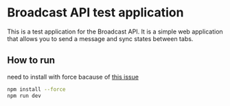 # Broadcast API test application

This is a test application for the Broadcast API. It is a simple web application that allows you to send a message and sync states between tabs.

## How to run

need to install with force bacause of [this issue]('https://github.com/vazco/eslint-config-vazco/issues/84')

```bash
npm install --force
npm run dev
```
